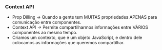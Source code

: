 ### Context API
- Prop Dilling -> Quando a gente tem MUITAS propriedades APENAS para comunicação entre componentes.
- Context API -> Permite compartilharmos informações entre VÁRIOS componentes ao mesmo tempo.
- Criamos um contexto, que é um objeto JavaScript, e dentro dele colocamos as informações que queremos compartilhar.